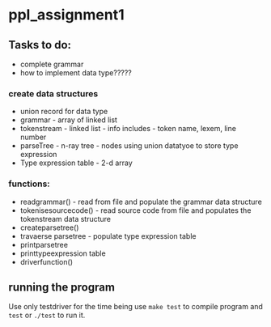 # ppl_assignment1


## Tasks to do:
 - complete grammar
 - how to implement data type?????
 ### create data structures
- union record for data type
- grammar - array of linked list
- tokenstream - linked list - info includes - token name, lexem, line number
- parseTree - n-ray tree - nodes using union datatyoe to store type expression
- Type expression table - 2-d array
### functions:
- readgrammar() - read from file and populate the grammar data structure
- tokenisesourcecode() - read source code from file and populates the tokenstream data structure
- createparsetree()
- travaerse parsetree - populate type expression table
- printparsetree
- printtypeexpression table
- driverfunction() 

## running the program
Use only testdriver for the time being
use `make test` to compile program and `test` or `./test` to run it.